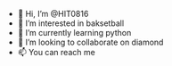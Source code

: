 - 👋 Hi, I’m @HIT0816
- 👀 I’m interested in baksetball
- 🌱 I’m currently learning python
- 💞️ I’m looking to collaborate on diamond
- 📫 You can reach me 

<!---
HIT0816/HIT0816 is a ✨ special ✨ repository because its `README.md` (this file) appears on your GitHub profile.
You can click the Preview link to take a look at your changes.
--->

